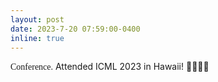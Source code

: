 ```yaml
---
layout: post
date: 2023-7-20 07:59:00-0400
inline: true
---
```


<span style="font-family: Copperplate, fantasy;">Conference.</span> Attended ICML 2023 in Hawaii! 🏄🏻‍♂️🌸 

